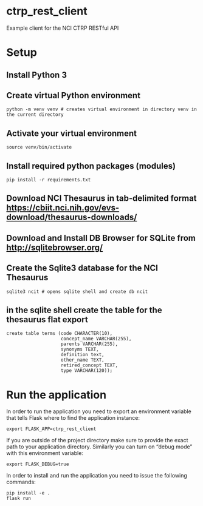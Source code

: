# ctrp_rest_client
Example client for the NCI CTRP RESTful API

# Setup #
## Install Python 3
## Create virtual Python environment
    python -m venv venv # creates virtual environment in directory venv in the current directory
## Activate your virtual environment
    source venv/bin/activate
## Install required python packages (modules)
    pip install -r requirements.txt
## Download NCI Thesaurus in tab-delimited format https://cbiit.nci.nih.gov/evs-download/thesaurus-downloads/
## Download and Install DB Browser for SQLite from http://sqlitebrowser.org/
## Create the Sqlite3 database for the NCI Thesaurus
    sqlite3 ncit # opens sqlite shell and create db ncit
## in the sqlite shell create the table for the thesaurus flat export
    create table terms (code CHARACTER(10), 
                        concept_name VARCHAR(255), 
                        parents VARCHAR(255), 
                        synonyms TEXT,
                        definition text, 
                        other_name TEXT, 
                        retired_concept TEXT, 
                        type VARCHAR(120));
                        
                        
# Run the application #
In order to run the application you need to export an environment variable that 
tells Flask where to find the application instance:

    export FLASK_APP=ctrp_rest_client

If you are outside of the project directory make sure to provide the exact path to your application directory. 
Similarly you can turn on “debug mode” with this environment variable:

    export FLASK_DEBUG=true

In order to install and run the application you need to issue the following commands:

    pip install -e .
    flask run
